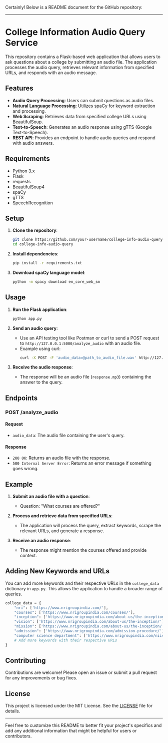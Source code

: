 Certainly! Below is a README document for the GitHub repository:

---

# College Information Audio Query Service

This repository contains a Flask-based web application that allows users to ask questions about a college by submitting an audio file. The application processes the audio query, retrieves relevant information from specified URLs, and responds with an audio message.

## Features

- **Audio Query Processing**: Users can submit questions as audio files.
- **Natural Language Processing**: Utilizes spaCy for keyword extraction and processing.
- **Web Scraping**: Retrieves data from specified college URLs using BeautifulSoup.
- **Text-to-Speech**: Generates an audio response using gTTS (Google Text-to-Speech).
- **REST API**: Provides an endpoint to handle audio queries and respond with audio answers.

## Requirements

- Python 3.x
- Flask
- requests
- BeautifulSoup4
- spaCy
- gTTS
- SpeechRecognition

## Setup

1. **Clone the repository**:
    ```sh
    git clone https://github.com/your-username/college-info-audio-query.git
    cd college-info-audio-query
    ```

2. **Install dependencies**:
    ```sh
    pip install -r requirements.txt
    ```

3. **Download spaCy language model**:
    ```sh
    python -m spacy download en_core_web_sm
    ```

## Usage

1. **Run the Flask application**:
    ```sh
    python app.py
    ```

2. **Send an audio query**:
    - Use an API testing tool like Postman or curl to send a POST request to `http://127.0.0.1:5000/analyze_audio` with an audio file.
    - Example using curl:
      ```sh
      curl -X POST -F 'audio_data=@path_to_audio_file.wav' http://127.0.0.1:5000/analyze_audio --output response.mp3
      ```

3. **Receive the audio response**:
    - The response will be an audio file (`response.mp3`) containing the answer to the query.

## Endpoints

### POST /analyze_audio

#### Request
- `audio_data`: The audio file containing the user's query.

#### Response
- `200 OK`: Returns an audio file with the response.
- `500 Internal Server Error`: Returns an error message if something goes wrong.

## Example

1. **Submit an audio file with a question**:
    - Question: "What courses are offered?"

2. **Process and retrieve data from specified URLs**:
    - The application will process the query, extract keywords, scrape the relevant URLs, and generate a response.

3. **Receive an audio response**:
    - The response might mention the courses offered and provide context.

## Adding New Keywords and URLs

You can add more keywords and their respective URLs in the `college_data` dictionary in `app.py`. This allows the application to handle a broader range of queries.

```python
college_data = {
    "nri": ['https://www.nrigroupindia.com/'],
    "courses": ['https://www.nrigroupindia.com/courses/'],
    "inception": ['https://www.nrigroupindia.com/about-us/the-inception/'],
    "vision": ['https://www.nrigroupindia.com/about-us/the-inception/'],
    "mission": ['https://www.nrigroupindia.com/about-us/the-inception/'],
    "admission": ['https://www.nrigroupindia.com/admission-procedure/'],
    "computer science department": ['https://www.nrigroupindia.com/niist/computer-science-department/']
    # Add more keywords with their respective URLs
}
```

## Contributing

Contributions are welcome! Please open an issue or submit a pull request for any improvements or bug fixes.

## License

This project is licensed under the MIT License. See the [LICENSE](LICENSE) file for details.

---

Feel free to customize this README to better fit your project's specifics and add any additional information that might be helpful for users or contributors.
